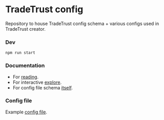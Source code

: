 # TradeTrust config

Repository to house TradeTrust config schema + various configs used in TradeTrust creator.

### Dev

`npm run start`

### Documentation

- For [reading](https://docs.tradetrust.io/docs/document-creator/config-file/file-structure).
- For interactive [explore](https://json-schema.app/view/%23?url=https%3A%2F%2Fraw.githubusercontent.com%2FTradeTrust%2Ftradetrust-config%2Fmaster%2Fsrc%2Fconfig.schema.json).
- For config file schema [itself](https://github.com/TradeTrust/tradetrust-config/blob/master/src/config.schema.json).

### Config file

Example [config file](https://github.com/TradeTrust/tradetrust-config/blob/master/build/config-sample.json).
